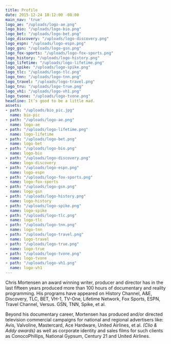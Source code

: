 ```yaml
---
title: Profile
date: 2015-12-24 18:12:00 -08:00
main_nav: 'true'
logo_ae: "/uploads/logo-ae.png"
logo_bio: "/uploads/logo-bio.png"
logo_bet: "/uploads/logo-bet.png"
logo_discovery: "/uploads/logo-discovery.png"
logo_espn: "/uploads/logo-espn.png"
logo_gsn: "/uploads/logo-gsn.png"
logo_fox-sports: "/uploads/logo-fox-sports.png"
logo_history: "/uploads/logo-history.png"
logo_lifetime: "/uploads/logo-lifetime.png"
logo_spike: "/uploads/logo-spike.png"
logo_tlc: "/uploads/logo-tlc.png"
logo_tnn: "/uploads/logo-tnn.png"
logo_travel: "/uploads/logo-travel.png"
logo_tru: "/uploads/logo-true.png"
logo_vh1: "/uploads/logo-vh1.png"
logo_tvone: "/uploads/logo-tvone.png"
headline: It’s good to be a little mad.
assets:
- path: "/uploads/bio_pic.jpg"
  name: bio-pic
- path: "/uploads/logo-ae.png"
  name: logo-ae
- path: "/uploads/logo-lifetime.png"
  name: logo-lifetime
- path: "/uploads/logo-bet.png"
  name: logo-bet
- path: "/uploads/logo-bio.png"
  name: logo-bio
- path: "/uploads/logo-discovery.png"
  name: logo-discovery
- path: "/uploads/logo-espn.png"
  name: logo-espn
- path: "/uploads/logo-fox-sports.png"
  name: logo-fox-sports
- path: "/uploads/logo-gsn.png"
  name: logo-gsn
- path: "/uploads/logo-history.png"
  name: logo-history
- path: "/uploads/logo-spike.png"
  name: logo-spike
- path: "/uploads/logo-tlc.png"
  name: logo-tlc
- path: "/uploads/logo-tnn.png"
  name: logo-tnn
- path: "/uploads/logo-travel.png"
  name: logo-travel
- path: "/uploads/logo-true.png"
  name: logo-true
- path: "/uploads/logo-tvone.png"
  name: logo-tvone
- path: "/uploads/logo-vh1.png"
  name: logo-vh1
---
```


Chris Mortensen an award winning writer, producer and director has in the last fifteen years produced more than 100 hours of documentary and reality programming. His programs have appeared on History Channel, A&E, Discovery, TLC, BET, VH-1, TV-One, Lifetime Network, Fox Sports, ESPN, Travel Channel, Versus. GSN, TNN, Spike, et al.
 
Beyond his documentary career, Mortensen has produced and/or directed television commercial campaigns for national and regional advertisers like: Avis, Valvoline, Mastercard, Ace Hardware, United Airlines, et al. _(Clio & Addy awards)_ as well as corporate identity and sales films for such clients as ConocoPhillips, National Gypsum, Century 21 and United Airlines.
